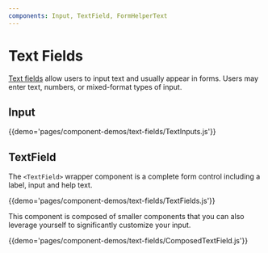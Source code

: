 ```yaml
---
components: Input, TextField, FormHelperText
---
```


# Text Fields

[Text fields](https://material.google.com/components/text-fields.html) allow users to input text and usually appear in forms.
Users may enter text, numbers, or mixed-format types of input.

## Input

{{demo='pages/component-demos/text-fields/TextInputs.js'}}

## TextField

The `<TextField>` wrapper component is a complete form control including a label, input and help text.

{{demo='pages/component-demos/text-fields/TextFields.js'}}

This component is composed of smaller components that you can also leverage yourself to significantly customize your input.

{{demo='pages/component-demos/text-fields/ComposedTextField.js'}}
